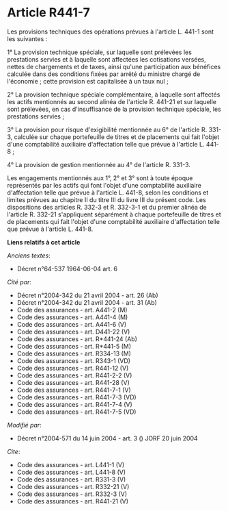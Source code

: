 # Article R441-7

Les provisions techniques des opérations prévues à l'article L. 441-1 sont les suivantes : 

1° La provision technique spéciale, sur laquelle sont prélevées les prestations servies et à laquelle sont affectées les
cotisations versées, nettes de chargements et de taxes, ainsi qu'une participation aux bénéfices calculée dans des conditions
fixées par arrêté du ministre chargé de l'économie ; cette provision est capitalisée à un taux nul ; 

2° La provision technique spéciale complémentaire, à laquelle sont affectés les actifs mentionnés au second alinéa de
l'article R. 441-21 et sur laquelle sont prélevées, en cas d'insuffisance de la provision technique spéciale, les prestations
servies ; 

3° La provision pour risque d'exigibilité mentionnée au 6° de l'article R. 331-3, calculée sur chaque portefeuille de titres
et de placements qui fait l'objet d'une comptabilité auxiliaire d'affectation telle que prévue à l'article L. 441-8 ; 

4° La provision de gestion mentionnée au 4° de l'article R. 331-3. 

Les engagements mentionnés aux 1°, 2° et 3° sont à toute époque représentés par les actifs qui font l'objet d'une
comptabilité auxiliaire d'affectation telle que prévue à l'article L. 441-8, selon les conditions et limites prévues au
chapitre II du titre III du livre III du présent code. Les dispositions des articles R. 332-3 et R. 332-3-1 et du premier
alinéa de l'article R. 332-21 s'appliquent séparément à chaque portefeuille de titres et de placements qui fait l'objet d'une
comptabilité auxiliaire d'affectation telle que prévue à l'article L. 441-8.

**Liens relatifs à cet article**

_Anciens textes_:

  - Décret n°64-537 1964-06-04 art. 6

_Cité par_:

  - Décret n°2004-342 du 21 avril 2004 - art. 26 (Ab)
  - Décret n°2004-342 du 21 avril 2004 - art. 31 (Ab)
  - Code des assurances - art. A441-2 (M)
  - Code des assurances - art. A441-4 (M)
  - Code des assurances - art. A441-6 (V)
  - Code des assurances - art. D441-22 (V)
  - Code des assurances - art. R*441-24 (Ab)
  - Code des assurances - art. R*441-5 (M)
  - Code des assurances - art. R334-13 (M)
  - Code des assurances - art. R343-1 (VD)
  - Code des assurances - art. R441-12 (V)
  - Code des assurances - art. R441-2-2 (V)
  - Code des assurances - art. R441-28 (V)
  - Code des assurances - art. R441-7-1 (V)
  - Code des assurances - art. R441-7-3 (VD)
  - Code des assurances - art. R441-7-4 (V)
  - Code des assurances - art. R441-7-5 (VD)

_Modifié par_:

  - Décret n°2004-571 du 14 juin 2004 - art. 3 () JORF 20 juin 2004

_Cite_:

  - Code des assurances - art. L441-1 (V)
  - Code des assurances - art. L441-8 (V)
  - Code des assurances - art. R331-3 (V)
  - Code des assurances - art. R332-21 (V)
  - Code des assurances - art. R332-3 (V)
  - Code des assurances - art. R441-21 (V)
